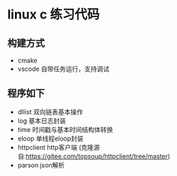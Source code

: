 # linux c 练习代码

## 构建方式
* cmake
* vscode 自带任务运行，支持调试


## 程序如下
* dllist 双向链表基本操作
* log 基本日志封装 
* time 时间戳与基本时间结构体转换
* eloop 单线程eloop封装
* httpclient http客户端 (克隆源自:https://gitee.com/topsoup/httpclient/tree/master)
* parson json解析

